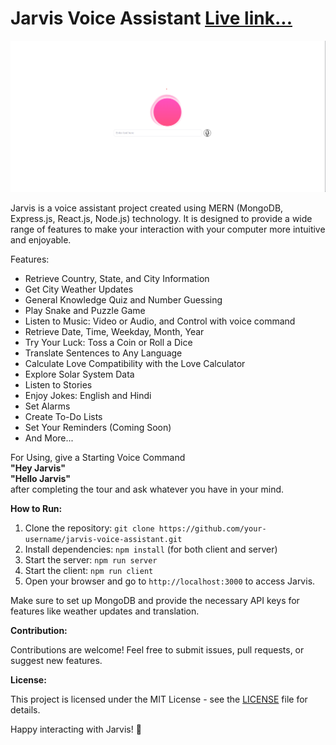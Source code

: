 <!DOCTYPE html>
<html lang="en">

<head>
  <meta charset="UTF-8">
  <meta name="viewport" content="width=device-width, initial-scale=1.0">
</head>

<body>

  <h1>Jarvis Voice Assistant  <a href="https://siddhantsharmavoiceassistant.netlify.app">Live link...</a></h1>
 
  <img src="/jarvis Img.png" alt="Jarvis Logo">
  
  <p>Jarvis is a voice assistant project created using MERN (MongoDB, Express.js, React.js, Node.js) technology. It is designed to provide a wide range of features to make your interaction with your computer more intuitive and enjoyable.</p>

  <div class="features">
    <p>Features:</p>
    <ul>
      <li>Retrieve Country, State, and City Information</li>
      <li>Get City Weather Updates</li>
      <li>General Knowledge Quiz and Number Guessing</li>
      <li>Play Snake and Puzzle Game</li>
      <li>Listen to Music: Video or Audio, and Control with voice command</li>
      <li>Retrieve Date, Time, Weekday, Month, Year</li>
      <li>Try Your Luck: Toss a Coin or Roll a Dice</li>
      <li>Translate Sentences to Any Language</li>
      <li>Calculate Love Compatibility with the Love Calculator</li>
      <li>Explore Solar System Data</li>
      <li>Listen to Stories</li>
      <li>Enjoy Jokes: English and Hindi</li>
      <li>Set Alarms</li>
      <li>Create To-Do Lists</li>
      <li>Set Your Reminders (Coming Soon)</li>
      <li>And More...</li>
    </ul>
  </div>

  <div class="usage">
    <p>For Using, give a Starting Voice Command <br> <strong>"Hey Jarvis"</strong> <br> <strong>"Hello Jarvis"</strong> <br>after completing the tour and ask whatever you have in your mind.</p>
  </div>

  <div class="how-to-run">
    <p><strong>How to Run:</strong></p>
    <ol>
      <li>Clone the repository: <code>git clone https://github.com/your-username/jarvis-voice-assistant.git</code></li>
      <li>Install dependencies: <code>npm install</code> (for both client and server)</li>
      <li>Start the server: <code>npm run server</code></li>
      <li>Start the client: <code>npm run client</code></li>
      <li>Open your browser and go to <code>http://localhost:3000</code> to access Jarvis.</li>
    </ol>
    <p>Make sure to set up MongoDB and provide the necessary API keys for features like weather updates and translation.</p>
  </div>

  <div class="contribution">
    <p><strong>Contribution:</strong></p>
    <p>Contributions are welcome! Feel free to submit issues, pull requests, or suggest new features.</p>
  </div>

  <div class="license">
    <p><strong>License:</strong></p>
    <p>This project is licensed under the MIT License - see the <a href="LICENSE">LICENSE</a> file for details.</p>
  </div>

  <p>Happy interacting with Jarvis! 🚀</p>

</body>
</html>

